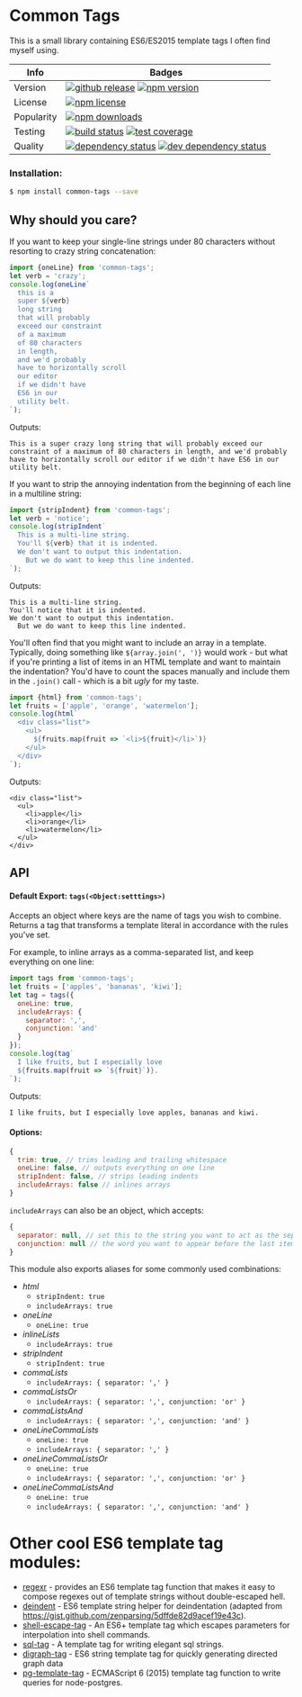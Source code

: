 # Common Tags

This is a small library containing ES6/ES2015 template tags I often find myself
using.

Info | Badges
-----|-------
Version | [![github release](https://img.shields.io/github/release/declandewet/common-tags.svg?style=flat-square)](https://github.com/declandewet/common-tags/releases/latest) [![npm version](https://img.shields.io/npm/v/common-tags.svg?style=flat-square)](http://npmjs.org/package/common-tags)
License | [![npm license](https://img.shields.io/npm/l/common-tags.svg?style=flat-square)](https://github.com/declandewet/common-tags/blob/master/license.md)
Popularity | [![npm downloads](https://img.shields.io/npm/dm/common-tags.svg?style=flat-square)](http://npm-stat.com/charts.html?package=common-tags)
Testing | [![build status](https://img.shields.io/travis/declandewet/common-tags.svg?style=flat-square)](https://travis-ci.org/declandewet/common-tags) [![test coverage](https://img.shields.io/coveralls/declandewet/common-tags.svg?style=flat-square)](https://coveralls.io/github/declandewet/common-tags)
Quality | [![dependency status](https://img.shields.io/david/declandewet/common-tags.svg?style=flat-square)](https://david-dm.org/declandewet/common-tags) [![dev dependency status](https://img.shields.io/david/dev/declandewet/common-tags.svg?style=flat-square)](https://david-dm.org/declandewet/common-tags#info=devDependencies)

### Installation:

```sh
$ npm install common-tags --save
```

## Why should you care?

If you want to keep your single-line strings under 80 characters without
resorting to crazy string concatenation:

```js
import {oneLine} from 'common-tags';
let verb = 'crazy';
console.log(oneLine`
  this is a
  super ${verb}
  long string
  that will probably
  exceed our constraint
  of a maximum
  of 80 characters
  in length,
  and we'd probably
  have to horizontally scroll
  our editor
  if we didn't have
  ES6 in our
  utility belt.
`);
```

Outputs:

```
This is a super crazy long string that will probably exceed our constraint of a maximum of 80 characters in length, and we'd probably have to horizontally scroll our editor if we didn't have ES6 in our utility belt.
```

If you want to strip the annoying indentation from the beginning of each line in a multiline string:

```js
import {stripIndent} from 'common-tags';
let verb = 'notice';
console.log(stripIndent`
  This is a multi-line string.
  You'll ${verb} that it is indented.
  We don't want to output this indentation.
    But we do want to keep this line indented.
`);
```

Outputs:

```
This is a multi-line string.
You'll notice that it is indented.
We don't want to output this indentation.
  But we do want to keep this line indented.
```

You'll often find that you might want to include an array in a template. Typically, doing something like
`${array.join(', ')}` would work - but what if you're printing a list of items
in an HTML template and want to maintain the indentation? You'd have to count the
spaces manually and include them in the `.join()` call - which is a bit *ugly* for my taste.

```js
import {html} from 'common-tags';
let fruits = ['apple', 'orange', 'watermelon'];
console.log(html`
  <div class="list">
    <ul>
      ${fruits.map(fruit => `<li>${fruit}</li>`)}
    </ul>
  </div>
`);
```

Outputs:

```
<div class="list">
  <ul>
    <li>apple</li>
    <li>orange</li>
    <li>watermelon</li>
  </ul>
</div>
```

## API

#### Default Export: `tags(<Object:setttings>)`

Accepts an object where keys are the
name of tags you wish to combine.
Returns a tag that transforms a
template literal in accordance with the
rules you've set.

For example, to inline arrays as a
comma-separated list, and keep everything on one line:

```js
import tags from 'common-tags';
let fruits = ['apples', 'bananas', 'kiwi'];
let tag = tags({
  oneLine: true,
  includeArrays: {
    separator: ',',
    conjunction: 'and'
  }
});
console.log(tag`
  I like fruits, but I especially love
  ${fruits.map(fruit => `${fruit}`)}.
`);
```

Outputs:

```
I like fruits, but I especially love apples, bananas and kiwi.
```

#### Options:

```js
{
  trim: true, // trims leading and trailing whitespace
  oneLine: false, // outputs everything on one line
  stripIndent: false, // strips leading indents
  includeArrays: false // inlines arrays
}
```

`includeArrays` can also be an object, which accepts:

```js
{
  separator: null, // set this to the string you want to act as the separator for each item
  conjunction: null // the word you want to appear before the last item
}
```

This module also exports aliases for some commonly used combinations:

- *html*
  - `stripIndent: true`
  - `includeArrays: true`
- *oneLine*
  - `oneLine: true`
- *inlineLists*
  - `includeArrays: true`
- *stripIndent*
  - `stripIndent: true`
- *commaLists*
  - `includeArrays: { separator: ',' }`
- *commaListsOr*
  - `includeArrays: { separator: ',', conjunction: 'or' }`
- *commaListsAnd*
  - `includeArrays: { separator: ',', conjunction: 'and' }`
- *oneLineCommaLists*
  - `oneLine: true`
  - `includeArrays: { separator: ',' }`
- *oneLineCommaListsOr*
  - `oneLine: true`
  - `includeArrays: { separator: ',', conjunction: 'or' }`
- *oneLineCommaListsAnd*
  - `oneLine: true`
  - `includeArrays: { separator: ',', conjunction: 'and' }`

# Other cool ES6 template tag modules:

- [regexr](https://www.npmjs.org/package/regexr) - provides an ES6 template tag function that makes it easy to compose regexes out of template strings without double-escaped hell.
- [deindent](https://www.npmjs.com/package/deindent) - ES6 template string helper for deindentation (adapted from https://gist.github.com/zenparsing/5dffde82d9acef19e43c).
- [shell-escape-tag](https://www.npmjs.com/package/shell-escape-tag) - An ES6+ template tag which escapes parameters for interpolation into shell commands.
- [sql-tag](https://www.npmjs.com/package/sql-tag) - A template tag for writing elegant sql strings.
- [digraph-tag](https://www.npmjs.com/package/digraph-tag) - ES6 string template tag for quickly generating directed graph data
- [pg-template-tag](https://www.npmjs.com/package/pg-template-tag) - ECMAScript 6 (2015) template tag function to write queries for node-postgres.

